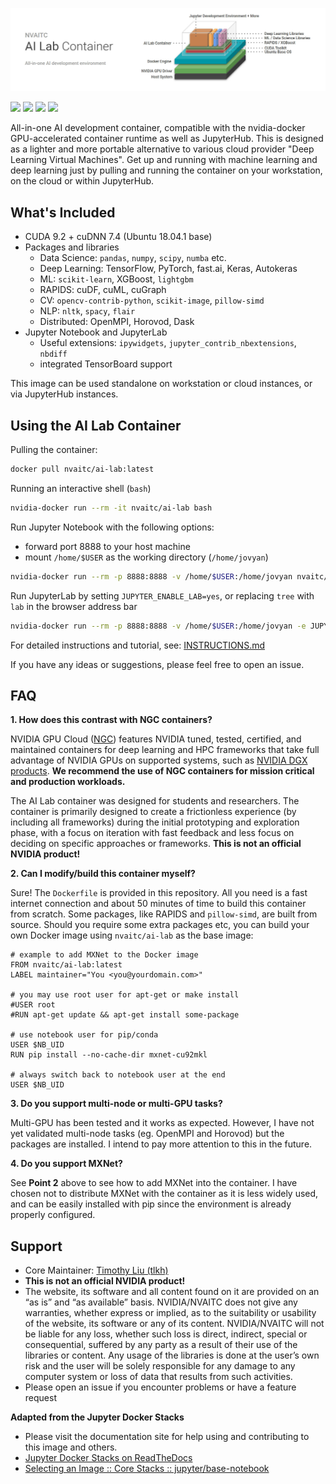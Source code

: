 ![header image](images/ai-lab-header.jpg)

[![](https://img.shields.io/docker/pulls/nvaitc/ai-lab.svg)](https://hub.docker.com/r/nvaitc/ai-lab) [![](https://images.microbadger.com/badges/image/nvaitc/ai-lab.svg)](https://microbadger.com/images/nvaitc/ai-lab "Get your own image badge on microbadger.com") [![](https://img.shields.io/github/issues/nvaitc/ai-lab.svg)](Issues) [![](https://img.shields.io/badge/vulnerabilities%20%28snyk.io%29-0-brightgreen.svg)](https://img.shields.io/snyk/vulnerabilities/github/nvaitc/ai-lab/test/requirements.txt.svg?label=vulnerabilities%20%28snyk.io%29)

All-in-one AI development container, compatible with the nvidia-docker GPU-accelerated container runtime as well as JupyterHub. This is designed as a lighter and more portable alternative to various cloud provider "Deep Learning Virtual Machines". Get up and running with machine learning and deep learning just by pulling and running the container on your workstation, on the cloud or within JupyterHub.

## What's Included

* CUDA 9.2 + cuDNN 7.4 (Ubuntu 18.04.1 base)
* Packages and libraries
  * Data Science: `pandas`, `numpy`, `scipy`, `numba` etc.
  * Deep Learning: TensorFlow, PyTorch, fast.ai, Keras, Autokeras
  * ML: `scikit-learn`, XGBoost, `lightgbm`
  * RAPIDS: cuDF, cuML, cuGraph
  * CV: `opencv-contrib-python`, `scikit-image`, `pillow-simd`
  * NLP: `nltk`, `spacy`, `flair`
  * Distributed: OpenMPI, Horovod, Dask
* Jupyter Notebook and JupyterLab
  * Useful extensions: `ipywidgets`, `jupyter_contrib_nbextensions`, `nbdiff`
  * integrated TensorBoard support

This image can be used standalone on workstation or cloud instances, or via JupyterHub instances.

## Using the AI Lab Container

Pulling the container:

```bash
docker pull nvaitc/ai-lab:latest
```

Running an interactive shell (`bash`)

```bash
nvidia-docker run --rm -it nvaitc/ai-lab bash
```

Run Jupyter Notebook with the following options:

* forward port 8888 to your host machine
* mount `/home/$USER` as the working directory (`/home/jovyan`)

```bash
nvidia-docker run --rm -p 8888:8888 -v /home/$USER:/home/jovyan nvaitc/ai-lab
```

Run JupyterLab by setting `JUPYTER_ENABLE_LAB=yes`, or replacing `tree` with `lab` in the browser address bar

```bash
nvidia-docker run --rm -p 8888:8888 -v /home/$USER:/home/jovyan -e JUPYTER_ENABLE_LAB=yes nvaitc/ai-lab
```

For detailed instructions and tutorial, see: [INSTRUCTIONS.md](INSTRUCTIONS.md)

If you have any ideas or suggestions, please feel free to open an issue.

## FAQ

**1. How does this contrast with NGC containers?**

NVIDIA GPU Cloud ([NGC](https://www.nvidia.com/en-sg/gpu-cloud/)) features NVIDIA tuned, tested, certified, and maintained containers for deep learning and HPC frameworks that take full advantage of NVIDIA GPUs on supported systems, such as [NVIDIA DGX products](https://www.nvidia.com/en-sg/data-center/dgx-systems/). **We recommend the use of NGC containers for mission critical and production workloads.**

The AI Lab container was designed for students and researchers. The container is primarily designed to create a frictionless experience (by including all frameworks) during the initial prototyping and exploration phase, with a focus on iteration with fast feedback and less focus on deciding on specific approaches or frameworks. **This is not an official NVIDIA product!**

**2. Can I modify/build this container myself?**

Sure! The `Dockerfile` is provided in this repository. All you need is a fast internet connection and about 50 minutes of time to build this container from scratch. Some packages, like RAPIDS and `pillow-simd`, are built from source. Should you require some extra packages etc, you can build your own Docker image using `nvaitc/ai-lab` as the base image:

```
# example to add MXNet to the Docker image
FROM nvaitc/ai-lab:latest
LABEL maintainer="You <you@yourdomain.com>"

# you may use root user for apt-get or make install
#USER root
#RUN apt-get update && apt-get install some-package

# use notebook user for pip/conda
USER $NB_UID
RUN pip install --no-cache-dir mxnet-cu92mkl

# always switch back to notebook user at the end
USER $NB_UID
```

**3. Do you support multi-node or multi-GPU tasks?**

Multi-GPU has been tested and it works as expected. However, I have not yet validated multi-node tasks (eg. OpenMPI and Horovod) but the packages are installed. I intend to pay more attention to this in the future.

**4. Do you support MXNet?**

See **Point 2** above to see how to add MXNet into the container. I have chosen not to distribute MXNet with the container as it is less widely used, and can be easily installed with pip since the environment is already properly configured.

## Support

* Core Maintainer: [Timothy Liu (tlkh)](https://github.com/tlkh)
* **This is not an official NVIDIA product!**
* The website, its software and all content found on it are provided on an “as is” and “as available” basis. NVIDIA/NVAITC does not give any warranties, whether express or implied, as to the suitability or usability of the website, its software or any of its content. NVIDIA/NVAITC will not be liable for any loss, whether such loss is direct, indirect, special or consequential, suffered by any party as a result of their use of the libraries or content. Any usage of the libraries is done at the user’s own risk and the user will be solely responsible for any damage to any computer system or loss of data that results from such activities.
* Please open an issue if you encounter problems or have a feature request

**Adapted from the Jupyter Docker Stacks**

* Please visit the documentation site for help using and contributing to this image and others.
* [Jupyter Docker Stacks on ReadTheDocs](http://jupyter-docker-stacks.readthedocs.io/en/latest/index.html)
* [Selecting an Image :: Core Stacks :: jupyter/base-notebook](http://jupyter-docker-stacks.readthedocs.io/en/latest/using/selecting.html#jupyter-base-notebook)
